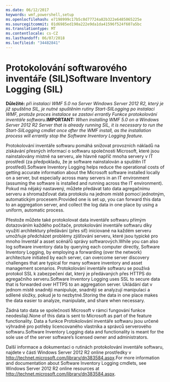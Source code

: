 ```yaml
---
ms.date: 06/12/2017
keywords: wmf,powershell,setup
ms.openlocfilehash: e7198999c17b5c0d77724a82b322e6485065225e
ms.sourcegitcommit: 01d6985ed190a222e9da1da41596f524f607a5bc
ms.translationtype: MT
ms.contentlocale: cs-CZ
ms.lasthandoff: 06/07/2018
ms.locfileid: "34482841"
---
```

# <a name="software-inventory-logging-sil"></a><span data-ttu-id="5de00-102">Protokolování softwarového inventáře (SIL)</span><span class="sxs-lookup"><span data-stu-id="5de00-102">Software Inventory Logging (SIL)</span></span>

<span data-ttu-id="5de00-103">**Důležité:** *při instalaci WMF 5.0 na Server Windows Server 2012 R2, který je již spuštěna SIL, je nutné spuštěním rutiny Start-SilLogging po instalaci WMF, protože proces instalace se zastaví errantly Funkce protokolování inventáře softwaru.*</span><span class="sxs-lookup"><span data-stu-id="5de00-103">**IMPORTANT:** *When installing WMF 5.0 on a Windows Server 2012 R2 Server that is already running SIL, it is necessary to run the Start-SilLogging cmdlet once after the WMF install, as the installation process will errantly stop the Software Inventory Logging feature.*</span></span>

<span data-ttu-id="5de00-104">Protokolování inventáře softwaru pomáhá snižovat provozních nákladů na získávání přesných informací o softwaru společnosti Microsoft, které jsou nainstalovány místně na serveru, ale hlavně napříč mnoha servery v IT prostředí (za předpokladu, že je software nainstalován a spuštěn IT prostředí).</span><span class="sxs-lookup"><span data-stu-id="5de00-104">Software Inventory Logging helps reduce the operational costs of getting accurate information about the Microsoft software installed locally on a server, but especially across many servers in an IT environment (assuming the software is installed and running across the IT environment).</span></span> <span data-ttu-id="5de00-105">Pokud má nějaký nastavený, můžete předávat tato data agregačnímu serveru a shromažďovat data protokolu na jednom místě pomocí jednotným, automatickým procesem.</span><span class="sxs-lookup"><span data-stu-id="5de00-105">Provided one is set up, you can forward this data to an aggregation server, and collect the log data in one place by using a uniform, automatic process.</span></span>

<span data-ttu-id="5de00-106">Přestože můžete také protokolovat data inventáře softwaru přímým dotazováním každého počítače, protokolování inventáře softwaru díky využití architektury předávání (přes síť) iniciované na každém serveru umožňuje předcházet problémy zjišťování serveru, které jsou typické pro mnoho Inventář a asset scénářů správy softwarových.</span><span class="sxs-lookup"><span data-stu-id="5de00-106">While you can also log software inventory data by querying each computer directly, Software Inventory Logging, by employing a forwarding (over the network) architecture initiated by each server, can overcome server discovery challenges that are typical for many software inventory and asset management scenarios.</span></span> <span data-ttu-id="5de00-107">Protokolování inventáře softwaru se používá protokol SSL k zabezpečení dat, který je předávaných přes HTTPS do agregačního serveru.</span><span class="sxs-lookup"><span data-stu-id="5de00-107">Software Inventory Logging uses SSL to secure data that is forwarded over HTTPS to an aggregation server.</span></span> <span data-ttu-id="5de00-108">Ukládání dat v jednom místě snadněji manipuluje, snadněji se analyzují manipulaci a sdílené složky, pokud je to nezbytné.</span><span class="sxs-lookup"><span data-stu-id="5de00-108">Storing the data in one place makes the data easier to analyze, manipulate, and share when necessary.</span></span>

<span data-ttu-id="5de00-109">Žádná tato data se společnosti Microsoft v rámci fungování funkce neodesílají.</span><span class="sxs-lookup"><span data-stu-id="5de00-109">None of this data is sent to Microsoft as part of the feature functionality.</span></span> <span data-ttu-id="5de00-110">Data a funkce Protokolování inventáře softwaru jsou určené výhradně pro potřeby licencovaného vlastníka a správců serverového softwaru.</span><span class="sxs-lookup"><span data-stu-id="5de00-110">Software Inventory Logging data and functionality is meant for the sole use of the server software’s licensed owner and administrators.</span></span>

<span data-ttu-id="5de00-111">Další informace a dokumentaci o rutinách protokolování inventáře softwaru, najdete v části Windows Server 2012 R2 online prostředky v <http://technet.microsoft.com/library/dn383584.aspx>.</span><span class="sxs-lookup"><span data-stu-id="5de00-111">For more information and documentation about Software Inventory Logging cmdlets, see Windows Server 2012 R2 online resources at <http://technet.microsoft.com/library/dn383584.aspx>.</span></span>

